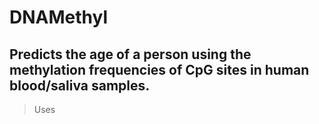 # DNAMethyl

## Predicts the age of a person using the methylation frequencies of CpG sites in human blood/saliva samples.

> Uses
